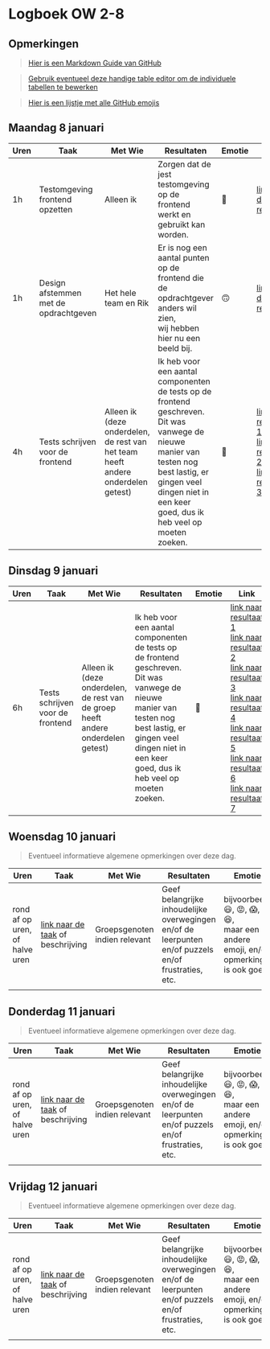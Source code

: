 # Logboek OW 2-8

## Opmerkingen

> [Hier is een Markdown Guide van GitHub](https://guides.github.com/features/mastering-markdown/)

> [Gebruik eventueel deze handige table editor om de individuele tabellen te bewerken](https://www.tablesgenerator.com/markdown_tables)

> [Hier is een lijstje met alle GitHub emojis](https://github.com/ikatyang/emoji-cheat-sheet/blob/master/README.md)

## Maandag 8 januari

| **Uren** | **Taak**                              | **Met Wie**          | **Resultaten**                                                                                                                                                                                                           | **Emotie**              | **Link**                                                                                                                                                                                                                                                                                                                                                                                                    |
|----------|---------------------------------------|----------------------|--------------------------------------------------------------------------------------------------------------------------------------------------------------------------------------------------------------------------|-------------------------|-------------------------------------------------------------------------------------------------------------------------------------------------------------------------------------------------------------------------------------------------------------------------------------------------------------------------------------------------------------------------------------------------------------|
| 1h       | Testomgeving frontend opzetten        | Alleen ik            | Zorgen dat de jest testomgeving op de frontend werkt en gebruikt kan worden.                                                                                                                                             | :slightly_smiling_face: | [link naar de resultaten](https://github.com/HANICA-DWA/project-sep23-klipspringer/commit/e73c717de2f65d5951b57a5fc3cda69a4418f943)                                                                                                                                                                                                                                                                         |
| 1h       | Design afstemmen met de opdrachtgeven | Het hele team en Rik | Er is nog een aantal punten op de frontend die de opdrachtgever anders wil zien,<br>wij hebben hier nu een beeld bij.                                                                                                    | :upside_down_face:      | [link naar de resultaten](https://github.com/HANICA-DWA/project-sep23-klipspringer/commit/8a432cdcfad5579a4533a5196b25860fcf62697c)                                                                                                                                                                                                                                                                         |
| 4h       | Tests schrijven voor de frontend      | Alleen ik (deze onderdelen, de rest van het team heeft andere onderdelen getest)           | Ik heb voor een aantal componenten de tests op de frontend geschreven. Dit was vanwege de nieuwe<br>manier van testen nog best lastig, er gingen veel dingen niet in een keer goed, dus ik heb veel op moeten<br>zoeken. | :hot_face:              | [link naar resultaat 1](https://github.com/HANICA-DWA/project-sep23-klipspringer/commit/05ade6734b72ed6dea62a6af018ebdc27957f9f0)<br>[link naar resultaat 2](https://github.com/HANICA-DWA/project-sep23-klipspringer/commit/ba1310601184ec450e54ffefe32d48f201a23b3e)<br>[link naar resultaat 3](https://github.com/HANICA-DWA/project-sep23-klipspringer/commit/3c090f6750a7686274a791ef8741ba6ecf71c8d5) |


## Dinsdag 9 januari

| **Uren** | **Taak**                         | **Met Wie**                                                                      | **Resultaten**                                                                                                                                                                                                           | **Emotie** | **Link**                                                                                                                                                                                                                                                                                                                                                                                                                                                                                                                                                                                                                                                                                                                                                                                                                                                                                                                                                        |
|----------|----------------------------------|----------------------------------------------------------------------------------|--------------------------------------------------------------------------------------------------------------------------------------------------------------------------------------------------------------------------|------------|-----------------------------------------------------------------------------------------------------------------------------------------------------------------------------------------------------------------------------------------------------------------------------------------------------------------------------------------------------------------------------------------------------------------------------------------------------------------------------------------------------------------------------------------------------------------------------------------------------------------------------------------------------------------------------------------------------------------------------------------------------------------------------------------------------------------------------------------------------------------------------------------------------------------------------------------------------------------|
| 6h       | Tests schrijven voor de frontend | Alleen ik (deze onderdelen, de rest van de groep heeft andere onderdelen getest) | Ik heb voor een aantal componenten de tests op de frontend geschreven. Dit was vanwege de nieuwe<br>manier van testen nog best lastig, er gingen veel dingen niet in een keer goed, dus ik heb veel op moeten<br>zoeken. | :hot_face: | [link naar resultaat 1](https://github.com/HANICA-DWA/project-sep23-klipspringer/commit/e7de667d8852a9f9d2fd7c5130d6b2aaddaf3e40)<br>[link naar resultaat 2](https://github.com/HANICA-DWA/project-sep23-klipspringer/commit/ef35b94206f69d8050a874191886b7379f2cdbb5)<br>[link naar resultaat 3](https://github.com/HANICA-DWA/project-sep23-klipspringer/commit/c63b9995c1593333b21da9ba67205173472a79a9)<br>[link naar resultaat 4](https://github.com/HANICA-DWA/project-sep23-klipspringer/commit/f3a369f936f2cd8ecb50c9c1ef7d7f12f670c17c)<br>[link naar resultaat 5](https://github.com/HANICA-DWA/project-sep23-klipspringer/commit/fb351e4048f7828c03bab261d242126b9a12c1e6)<br>[link naar resultaat 6](https://github.com/HANICA-DWA/project-sep23-klipspringer/commit/ba9dfb53318ec3ca6595788905a245432b836bc0)<br>[link naar resultaat 7](https://github.com/HANICA-DWA/project-sep23-klipspringer/commit/9094629ee98a4baccba12bd60e15cd79c623925b) |

## Woensdag 10 januari

> Eventueel informatieve algemene opmerkingen over deze dag.

| Uren | Taak  | Met Wie | Resultaten | Emotie | Link |
|---|---|---|---|---|---|
| rond af op uren, of halve uren | [link naar de taak](https://github.com/link-naar-de-taak) of beschrijving | Groepsgenoten indien relevant | Geef belangrijke inhoudelijke overwegingen en/of de leerpunten en/of puzzels en/of frustraties, etc.  |bijvoorbeeld <br />:smiley:, :rage:, :scream:, of :satisfied:, <br />maar een andere emoji, en/of opmerking is ook goed | [link naar de resultaten](https://github.com/link-naar-de-commit) |
| | | | | | |

## Donderdag 11 januari

> Eventueel informatieve algemene opmerkingen over deze dag.

| Uren | Taak  | Met Wie | Resultaten | Emotie | Link |
|---|---|---|---|---|---|
| rond af op uren, of halve uren | [link naar de taak](https://github.com/link-naar-de-taak) of beschrijving | Groepsgenoten indien relevant | Geef belangrijke inhoudelijke overwegingen en/of de leerpunten en/of puzzels en/of frustraties, etc.  |bijvoorbeeld <br />:smiley:, :rage:, :scream:, of :satisfied:, <br />maar een andere emoji, en/of opmerking is ook goed | [link naar de resultaten](https://github.com/link-naar-de-commit) |
| | | | | | |

## Vrijdag 12 januari

> Eventueel informatieve algemene opmerkingen over deze dag.

| Uren | Taak  | Met Wie | Resultaten | Emotie | Link |
|---|---|---|---|---|---|
| rond af op uren, of halve uren | [link naar de taak](https://github.com/link-naar-de-taak) of beschrijving | Groepsgenoten indien relevant | Geef belangrijke inhoudelijke overwegingen en/of de leerpunten en/of puzzels en/of frustraties, etc.  |bijvoorbeeld <br />:smiley:, :rage:, :scream:, of :satisfied:, <br />maar een andere emoji, en/of opmerking is ook goed | [link naar de resultaten](https://github.com/link-naar-de-commit) |
| | | | | | |
